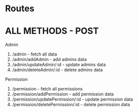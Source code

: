 # Routes

# ALL METHODS - POST

Admin
1) /admin - fetch all data
2) /admin/addAdmin - add admins data
3) /admin/updateAdmin/:id - update admins data
4) /admin/deleteAdmin/:id - delete admins data

Permission
1) /permission - fetch all permissions
2) /permission/addPermission - add permission data
3) /permission/updatePermission/:id - update permission data
4) /permission/deletePermission/:id - delete permission data
